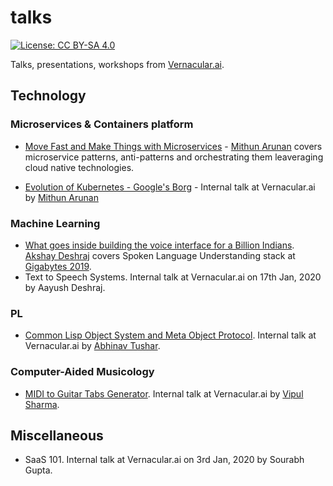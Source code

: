 # talks

[![License: CC BY-SA 4.0](https://img.shields.io/badge/License-CC%20BY--SA%204.0-lightgrey.svg)](https://creativecommons.org/licenses/by-sa/4.0/)

Talks, presentations, workshops from [Vernacular.ai](http://vernacular.ai/).

## Technology

### Microservices & Containers platform

* [Move Fast and Make Things with Microservices](move-fast-and-make-things-with-microservices/README.md) - [Mithun Arunan](https://twitter.com/MithunArunan) covers microservice patterns, anti-patterns and orchestrating them leaveraging cloud native technologies.

* [Evolution of Kubernetes - Google's Borg](evolution-of-kubernetes-googles-borg/README.md) - Internal talk at Vernacular.ai by [Mithun Arunan](https://twitter.com/MithunArunan)

### Machine Learning

+ [What goes inside building the voice interface for a Billion Indians](slu-gigabytes/README.md). [Akshay Deshraj](https://github.com/axay/) covers Spoken Language Understanding stack at [Gigabytes 2019](https://gigabytes.co.in).
+ Text to Speech Systems. Internal talk at Vernacular.ai on 17th Jan, 2020 by Aayush Deshraj.

### PL

+ [Common Lisp Object System and Meta Object Protocol](clos-mop/README.org). Internal talk at Vernacular.ai by [Abhinav Tushar](https://lepisma.xyz).

### Computer-Aided Musicology

+ [MIDI to Guitar Tabs Generator](midi-to-guitar-tabs/README.md). Internal talk at Vernacular.ai by [Vipul Sharma](https://github.com/vipul-sharma20/).

## Miscellaneous
+ SaaS 101. Internal talk at Vernacular.ai on 3rd Jan, 2020 by Sourabh Gupta.
